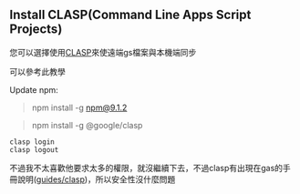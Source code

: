## Install CLASP(Command Line Apps Script Projects)

您可以選擇使用[CLASP](https://github.com/google/clasp)來使遠端gs檔案與本機端同步

可以參考此教學

Update npm:
> npm install -g npm@9.1.2

> npm install -g @google/clasp


```
clasp login
clasp logout
```

不過我不太喜歡他要求太多的權限，就沒繼續下去，不過clasp有出現在gas的手冊說明([guides/clasp](https://developers.google.com/apps-script/guides/clasp))，所以安全性沒什麼問題
